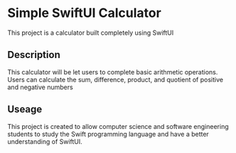 # Simple SwiftUI Calculator
This project is a calculator built completely using SwiftUI

## Description
This calculator will be let users to complete basic arithmetic operations.
Users can calculate the sum, difference, product, and quotient of positive and negative numbers

## Useage
This project is created to allow computer science and software engineering students to study the Swift programming language and have a better understanding of SwiftUI.
